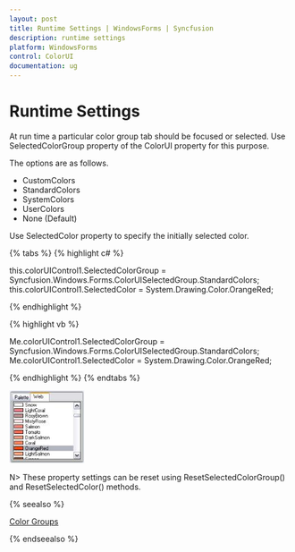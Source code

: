 ```yaml
---
layout: post
title: Runtime Settings | WindowsForms | Syncfusion
description: runtime settings
platform: WindowsForms
control: ColorUI
documentation: ug
---
```

# Runtime Settings

At run time a particular color group tab should be focused or selected. Use SelectedColorGroup property of the ColorUI property for this purpose.

The options are as follows. 

* CustomColors
* StandardColors
* SystemColors
* UserColors
* None (Default)

Use SelectedColor property to specify the initially selected color. 

{% tabs %}
{% highlight c# %}

this.colorUIControl1.SelectedColorGroup = Syncfusion.Windows.Forms.ColorUISelectedGroup.StandardColors;
this.colorUIControl1.SelectedColor = System.Drawing.Color.OrangeRed;

{% endhighlight  %}

{% highlight vb %}

Me.colorUIControl1.SelectedColorGroup = Syncfusion.Windows.Forms.ColorUISelectedGroup.StandardColors;
Me.colorUIControl1.SelectedColor = System.Drawing.Color.OrangeRed;

{% endhighlight %}
{% endtabs %}

![](ColorUI_images/Overview_img238.jpeg) 

N> These property settings can be reset using ResetSelectedColorGroup() and ResetSelectedColor() methods.

{% seealso %}

[Color Groups](/windowsforms/colorui/color-groups)

{% endseealso %}
